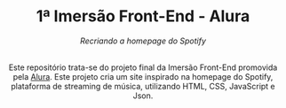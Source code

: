 <h1 align="center">1ª Imersão Front-End - Alura</h1>
<div align="center"><i>Recriando a homepage do Spotify</i><br><br>

Este repositório trata-se do projeto final da Imersão Front-End promovida pela [Alura](https://www.alura.com.br/). Este projeto cria um site inspirado na homepage do Spotify, plataforma de streaming de música, utilizando HTML, CSS, JavaScript e Json.
